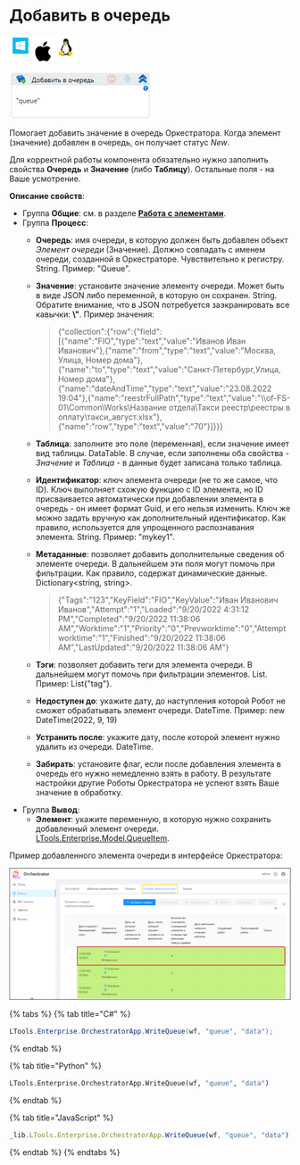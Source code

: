 # Добавить в очередь

![](<../../../../.gitbook/assets/image (100) (1) (1) (1) (1) (1) (1) (1) (2).png>)

![](<../../../../.gitbook/assets/image (375).png>)

Помогает добавить значение в очередь Оркестратора. Когда элемент (значение) добавлен в очередь, он получает статус _New_.

Для корректной работы компонента обязательно нужно заполнить свойства **Очередь** и **Значение** (либо **Таблицу**). Остальные поля - на Ваше усмотрение.

**Описание свойств**:

* Группа **Общие**: см. в разделе [**Работа с элементами**](https://docs.primo-rpa.ru/primo-rpa/primo-studio/process/elements).
* Группа **Процесс**:
  * **Очередь**: имя очереди, в которую должен быть добавлен объект _Элемент очереди_ (Значение). Должно совпадать с именем очереди, созданной в Оркестраторе. Чувствительно к регистру. String. Пример: "Queue".
  *   **Значение**: установите значение элементу очереди. Может быть в виде JSON либо переменной, в которую он сохранен. String. Обратите внимание, что в JSON потребуется заэкранировать все кавычки: **\\"**. Пример значения:

      > {"collection":{"row":{"field":\[{"name":"FIO","type":"text","value":"Иванов Иван Иванович"},{"name":"from","type":"text","value":"Москва, Улица, Номер дома"},{"name":"to","type":"text","value":"Санкт-Петербург,Улица, Номер дома"},{"name":"dateAndTime","type":"text","value":"23.08.2022 19:04"},{"name":"reestrFullPath","type":"text","value":"\\\of-FS-01\Common\Works\Название отдела\Такси реестр\реестры в оплату\такси\_август.xlsx"},{"name":"row","type":"text","value":"70"}]\}}}
  * **Таблица**: заполните это поле (переменная), если значение имеет вид таблицы. DataTable. В случае, если заполнены оба свойства - _Значение_ и _Таблица_ - в данные будет записана только таблица.
  * **Идентификатор**: ключ элемента очереди (не то же самое, что ID). Ключ выполняет схожую функцию с ID элемента, но ID присваивается автоматически при добавлении элемента в очередь - он имеет формат Guid, и его нельзя изменить. Ключ же можно задать вручную как дополнительный идентификатор. Как правило, используется для упрощенного распознавания элемента. String. Пример: "mykey1".
  *   **Метаданные**: позволяет добавить дополнительные сведения об элементе очереди. В дальнейшем эти поля могут помочь при фильтрации. Как правило, содержат динамические данные. Dictionary\<string, string>.

      > {"Tags":"123","KeyField":"FIO","KeyValue":"Иван Иванович Иванов","Attempt":"1","Loaded":"9/20/2022 4:31:12 PM","Completed":"9/20/2022 11:38:06 AM","Worktime":"1","Priority":"0","Prevworktime":"0","Attemptworktime":"1","Finished":"9/20/2022 11:38:06 AM","LastUpdated":"9/20/2022 11:38:06 AM"}
  * **Тэги**: позволяет добавить теги для элемента очереди. В дальнейшем могут помочь при фильтрации элементов. List. Пример: List{"tag"}.
  * **Недоступен до**: укажите дату, до наступления которой Робот не сможет обрабатывать элемент очереди. DateTime. Пример: new DateTime(2022, 9, 19)
  * **Устранить после**: укажите дату, после которой элемент нужно удалить из очереди. DateTime.
  * **Забирать**: установите флаг, если после добавления элемента в очередь его нужно немедленно взять в работу. В результате настройки другие Роботы Оркестратора не успеют взять Ваше значение в обработку.
* Группа **Вывод**:
  * **Элемент**: укажите переменную, в которую нужно сохранить добавленный элемент очереди. [LTools.Enterprise.Model.QueueItem](https://docs.primo-rpa.ru/primo-rpa/g\_elements/osnovnye-elementy/orkestrator/els\_queues/datatypes).

Пример добавленного элемента очереди в интерфейсе Оркестратора:

![](<../../../../.gitbook/assets/оркестратор. элементы очереди.png>)

{% tabs %}
{% tab title="C#" %}
```csharp
LTools.Enterprise.OrchestratorApp.WriteQueue(wf, "queue", "data");
```
{% endtab %}

{% tab title="Python" %}
```python
LTools.Enterprise.OrchestratorApp.WriteQueue(wf, "queue", "data")
```
{% endtab %}

{% tab title="JavaScript" %}
```javascript
_lib.LTools.Enterprise.OrchestratorApp.WriteQueue(wf, "queue", "data");
```
{% endtab %}
{% endtabs %}
